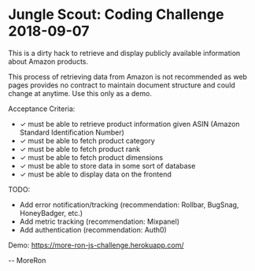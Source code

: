 # Jungle Scout: Coding Challenge 2018-09-07 

This is a dirty hack to retrieve and display publicly available information about Amazon products.

This process of retrieving data from Amazon is not recommended as web pages provides no contract 
to maintain document structure and could change at anytime. Use this only as a demo.  

Acceptance Criteria:
* ✓ must be able to retrieve product information given ASIN (Amazon Standard Identification Number)
* ✓ must be able to fetch product category
* ✓ must be able to fetch product rank
* ✓ must be able to fetch product dimensions
* ✓ must be able to store data in some sort of database
* ✓ must be able to display data on the frontend

TODO:
* Add error notification/tracking (recommendation: Rollbar, BugSnag, HoneyBadger, etc.)
* Add metric tracking (recommendation: Mixpanel)
* Add authentication (recommendation: Auth0)

Demo: https://more-ron-js-challenge.herokuapp.com/

-- MoreRon 

